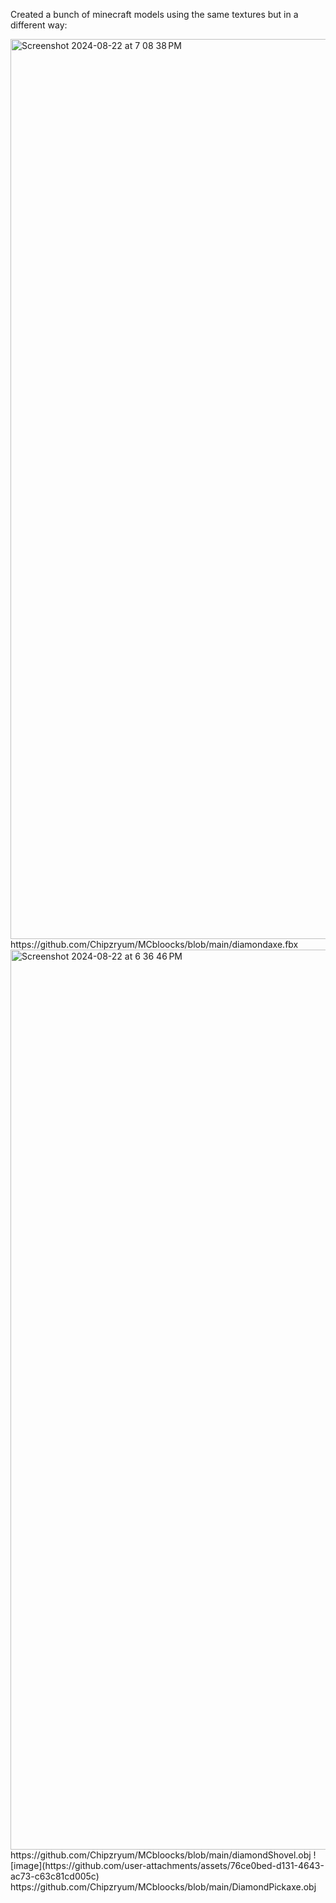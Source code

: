 Created a bunch of minecraft models using the same textures but in a different way:

<img width="1440" alt="Screenshot 2024-08-22 at 7 08 38 PM" src="https://github.com/user-attachments/assets/6fece6dc-e6db-41e2-a09a-144103c1f5b3">
https://github.com/Chipzryum/MCbloocks/blob/main/diamondaxe.fbx
<img width="1440" alt="Screenshot 2024-08-22 at 6 36 46 PM" src="https://github.com/user-attachments/assets/b5d731fe-5c5d-434c-8c51-b9b3ad4dd602">
https://github.com/Chipzryum/MCbloocks/blob/main/diamondShovel.obj
![image](https://github.com/user-attachments/assets/76ce0bed-d131-4643-ac73-c63c81cd005c)
https://github.com/Chipzryum/MCbloocks/blob/main/DiamondPickaxe.obj



